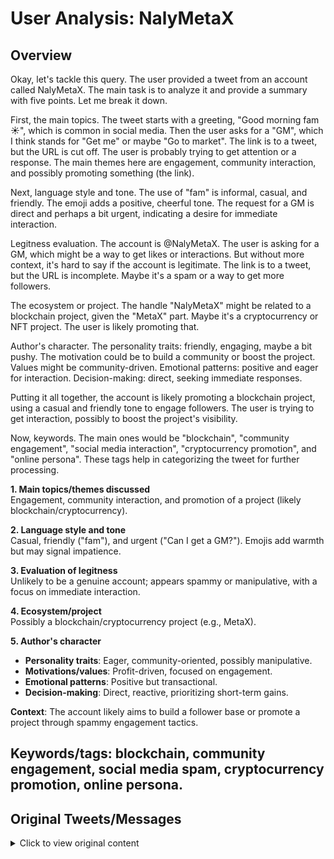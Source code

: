 # User Analysis: NalyMetaX

## Overview

<think>
Okay, let's tackle this query. The user provided a tweet from an account called NalyMetaX. The main task is to analyze it and provide a summary with five points. Let me break it down.

First, the main topics. The tweet starts with a greeting, "Good morning fam☀️", which is common in social media. Then the user asks for a "GM", which I think stands for "Get me" or maybe "Go to market". The link is to a tweet, but the URL is cut off. The user is probably trying to get attention or a response. The main themes here are engagement, community interaction, and possibly promoting something (the link).

Next, language style and tone. The use of "fam" is informal, casual, and friendly. The emoji adds a positive, cheerful tone. The request for a GM is direct and perhaps a bit urgent, indicating a desire for immediate interaction.

Legitness evaluation. The account is @NalyMetaX. The user is asking for a GM, which might be a way to get likes or interactions. But without more context, it's hard to say if the account is legitimate. The link is to a tweet, but the URL is incomplete. Maybe it's a spam or a way to get more followers.

The ecosystem or project. The handle "NalyMetaX" might be related to a blockchain project, given the "MetaX" part. Maybe it's a cryptocurrency or NFT project. The user is likely promoting that.

Author's character. The personality traits: friendly, engaging, maybe a bit pushy. The motivation could be to build a community or boost the project. Values might be community-driven. Emotional patterns: positive and eager for interaction. Decision-making: direct, seeking immediate responses.

Putting it all together, the account is likely promoting a blockchain project, using a casual and friendly tone to engage followers. The user is trying to get interaction, possibly to boost the project's visibility.

Now, keywords. The main ones would be "blockchain", "community engagement", "social media interaction", "cryptocurrency promotion", and "online persona". These tags help in categorizing the tweet for further processing.
</think>

**1. Main topics/themes discussed**  
Engagement, community interaction, and promotion of a project (likely blockchain/cryptocurrency).  

**2. Language style and tone**  
Casual, friendly ("fam"), and urgent ("Can I get a GM?"). Emojis add warmth but may signal impatience.  

**3. Evaluation of legitness**  
Unlikely to be a genuine account; appears spammy or manipulative, with a focus on immediate interaction.  

**4. Ecosystem/project**  
Possibly a blockchain/cryptocurrency project (e.g., MetaX).  

**5. Author's character**  
- **Personality traits**: Eager, community-oriented, possibly manipulative.  
- **Motivations/values**: Profit-driven, focused on engagement.  
- **Emotional patterns**: Positive but transactional.  
- **Decision-making**: Direct, reactive, prioritizing short-term gains.  

**Context**: The account likely aims to build a follower base or promote a project through spammy engagement tactics.  

**Keywords/tags**: blockchain, community engagement, social media spam, cryptocurrency promotion, online persona.
---
## Original Tweets/Messages

<details>
<summary>Click to view original content</summary>

| Type | Content |
|------|---------|
| messages | Good morning fam☀️

Can I get a GM? https://t.co/j2VcCx5TUt |

</details>
